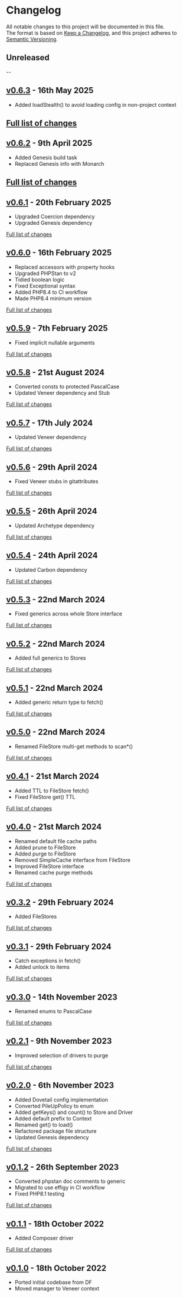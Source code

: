 # Changelog

All notable changes to this project will be documented in this file.<br>
The format is based on [Keep a Changelog](https://keepachangelog.com/en/1.0.0/),
and this project adheres to [Semantic Versioning](https://semver.org/spec/v2.0.0.html).

## Unreleased
--


## [v0.6.3](https://github.com/decodelabs/stash/commits/v0.6.3) - 16th May 2025

- Added loadStealth() to avoid loading config in non-project context

[Full list of changes](https://github.com/decodelabs/stash/compare/v0.6.2...v0.6.3)
---

## [v0.6.2](https://github.com/decodelabs/stash/commits/v0.6.2) - 9th April 2025

- Added Genesis build task
- Replaced Genesis info with Monarch

[Full list of changes](https://github.com/decodelabs/stash/compare/v0.6.1...v0.6.2)
---

## [v0.6.1](https://github.com/decodelabs/stash/commits/v0.6.1) - 20th February 2025

- Upgraded Coercion dependency
- Upgraded Genesis dependency

[Full list of changes](https://github.com/decodelabs/stash/compare/v0.6.0...v0.6.1)


## [v0.6.0](https://github.com/decodelabs/stash/commits/v0.6.0) - 16th February 2025

- Replaced accessors with property hooks
- Upgraded PHPStan to v2
- Tidied boolean logic
- Fixed Exceptional syntax
- Added PHP8.4 to CI workflow
- Made PHP8.4 minimum version

[Full list of changes](https://github.com/decodelabs/stash/compare/v0.5.9...v0.6.0)


## [v0.5.9](https://github.com/decodelabs/stash/commits/v0.5.9) - 7th February 2025

- Fixed implicit nullable arguments

[Full list of changes](https://github.com/decodelabs/stash/compare/v0.5.8...v0.5.9)


## [v0.5.8](https://github.com/decodelabs/stash/commits/v0.5.8) - 21st August 2024

- Converted consts to protected PascalCase
- Updated Veneer dependency and Stub

[Full list of changes](https://github.com/decodelabs/stash/compare/v0.5.7...v0.5.8)


## [v0.5.7](https://github.com/decodelabs/stash/commits/v0.5.7) - 17th July 2024

- Updated Veneer dependency

[Full list of changes](https://github.com/decodelabs/stash/compare/v0.5.6...v0.5.7)


## [v0.5.6](https://github.com/decodelabs/stash/commits/v0.5.6) - 29th April 2024

- Fixed Veneer stubs in gitattributes

[Full list of changes](https://github.com/decodelabs/stash/compare/v0.5.5...v0.5.6)


## [v0.5.5](https://github.com/decodelabs/stash/commits/v0.5.5) - 26th April 2024

- Updated Archetype dependency

[Full list of changes](https://github.com/decodelabs/stash/compare/v0.5.4...v0.5.5)


## [v0.5.4](https://github.com/decodelabs/stash/commits/v0.5.4) - 24th April 2024

- Updated Carbon dependency

[Full list of changes](https://github.com/decodelabs/stash/compare/v0.5.3...v0.5.4)


## [v0.5.3](https://github.com/decodelabs/stash/commits/v0.5.3) - 22nd March 2024

- Fixed generics across whole Store interface

[Full list of changes](https://github.com/decodelabs/stash/compare/v0.5.2...v0.5.3)


## [v0.5.2](https://github.com/decodelabs/stash/commits/v0.5.2) - 22nd March 2024

- Added full generics to Stores

[Full list of changes](https://github.com/decodelabs/stash/compare/v0.5.1...v0.5.2)


## [v0.5.1](https://github.com/decodelabs/stash/commits/v0.5.1) - 22nd March 2024

- Added generic return type to fetch()

[Full list of changes](https://github.com/decodelabs/stash/compare/v0.5.0...v0.5.1)


## [v0.5.0](https://github.com/decodelabs/stash/commits/v0.5.0) - 22nd March 2024

- Renamed FileStore multi-get methods to scan*()

[Full list of changes](https://github.com/decodelabs/stash/compare/v0.4.1...v0.5.0)


## [v0.4.1](https://github.com/decodelabs/stash/commits/v0.4.1) - 21st March 2024

- Added TTL to FileStore fetch()
- Fixed FileStore get() TTL

[Full list of changes](https://github.com/decodelabs/stash/compare/v0.4.0...v0.4.1)


## [v0.4.0](https://github.com/decodelabs/stash/commits/v0.4.0) - 21st March 2024

- Renamed default file cache paths
- Added prune to FileStore
- Added purge to FileStore
- Removed SimpleCache interface from FileStore
- Improved FileStore interface
- Renamed cache purge methods

[Full list of changes](https://github.com/decodelabs/stash/compare/v0.3.2...v0.4.0)


## [v0.3.2](https://github.com/decodelabs/stash/commits/v0.3.2) - 29th February 2024

- Added FileStores

[Full list of changes](https://github.com/decodelabs/stash/compare/v0.3.1...v0.3.2)


## [v0.3.1](https://github.com/decodelabs/stash/commits/v0.3.1) - 29th February 2024

- Catch exceptions in fetch()
- Added unlock to items

[Full list of changes](https://github.com/decodelabs/stash/compare/v0.3.0...v0.3.1)


## [v0.3.0](https://github.com/decodelabs/stash/commits/v0.3.0) - 14th November 2023

- Renamed enums to PascalCase

[Full list of changes](https://github.com/decodelabs/stash/compare/v0.2.1...v0.3.0)


## [v0.2.1](https://github.com/decodelabs/stash/commits/v0.2.1) - 9th November 2023

- Improved selection of drivers to purge

[Full list of changes](https://github.com/decodelabs/stash/compare/v0.2.0...v0.2.1)


## [v0.2.0](https://github.com/decodelabs/stash/commits/v0.2.0) - 6th November 2023

- Added Dovetail config implementation
- Converted PileUpPolicy to enum
- Added getKeys() and count() to Store and Driver
- Added default prefix to Context
- Renamed get() to load()
- Refactored package file structure
- Updated Genesis dependency

[Full list of changes](https://github.com/decodelabs/stash/compare/v0.1.2...v0.2.0)


## [v0.1.2](https://github.com/decodelabs/stash/commits/v0.1.2) - 26th September 2023

- Converted phpstan doc comments to generic
- Migrated to use effigy in CI workflow
- Fixed PHP8.1 testing

[Full list of changes](https://github.com/decodelabs/stash/compare/v0.1.1...v0.1.2)


## [v0.1.1](https://github.com/decodelabs/stash/commits/v0.1.1) - 18th October 2022

- Added Composer driver

[Full list of changes](https://github.com/decodelabs/stash/compare/v0.1.0...v0.1.1)


## [v0.1.0](https://github.com/decodelabs/stash/commits/v0.1.0) - 18th October 2022

- Ported initial codebase from DF
- Moved manager to Veneer context
